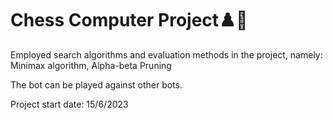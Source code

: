 Chess Computer Project♟️🧰
================================
Employed search algorithms and evaluation methods in the project, namely: Minimax algorithm, Alpha-beta Pruning



The bot can be played against other bots.

Project start date: 15/6/2023
